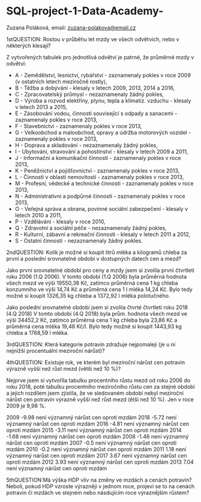 # SQL-project-1-Data-Academy-
Zuzana Poláková, email: zuzana-polakova@email.cz 

1stQUESTION: Rostou v průběhu let mzdy ve všech odvětvích, nebo v některých klesají?

Z vytvořených tabulek pro jednotlivá odvětví je patrné, že průměrné mzdy v odvětví:

- A - Zemědělství, lesnictví, rybářství - zaznamenaly pokles v roce 2009 (v ostatních letech meziročně rostly),
- B - Těžba a dobývání - klesaly v letech 2009, 2013, 2014 a 2016,
- C - Zpracovatelský průmysl - nezaznamenaly žádný pokles,
- D - Výroba a rozvod elektřiny, plynu, tepla a klimatiz. vzduchu - klesaly v letech 2013 a 2015,
- E - Zásobování vodou, činnosti související s odpady a sanacemi - zaznamenaly pokles v roce 2013,
- F - Stavebnictví - zaznamenaly pokles v roce 2013,
- G - Velkoobchod a maloobchod, opravy a údržba motorových vozidel - zaznamenaly pokles v roce 2013,
- H - Doprava a skladování - nezaznamenaly žádný pokles,
- I - Ubytování, stravování a pohostinství - klesaly v letech 2009 a 2011,
- J - Informační a komunikační činnosti - zaznamenaly pokles v roce 2013,
- K - Peněžnictví a pojišťovnictví - zaznamenaly pokles v roce 2013,
- L - Činnosti v oblasti nemovitostí - zaznamenaly pokles v roce 2013,
- M - Profesní, vědecké a technické činnosti - zaznamenaly pokles v roce 2013,
- N - Administrativní a podpůrné činnosti - zaznamenaly pokles v roce 2013,
- O - Veřejná správa a obrana, povinné sociální zabezpečení - klesaly v letech 2010 a 2011,
- P - Vzdělávání - klesaly v roce 2010,
- Q - Zdravotní a sociální péče - nezaznamenaly žádný pokles,
- R - Kulturní, zábavní a rekreační činnosti - klesaly v letech 2011 a 2012,
- S - Ostatní činnosti - nezaznamenaly žádný pokles.

2ndQUESTION: Kolik je možné si koupit litrů mléka a kilogramů chleba za první a poslední srovnatelné období v dostupných datech cen a mezd?

Jako první srovnatelné období pro ceny a mzdy jsem si zvolila první čtvrtletí roku 2006 (1.Q 2006).
V tomto období (1.Q 2006) byla průměrná hodnota všech mezd ve výši 19550,38 Kč, 
zatímco průměrná cena 1 kg chleba konzumního ve výši 14,74 Kč a průměrná cena 1 l mléka 14,24 Kč. 
Bylo tedy možné si koupit 1326,35 kg chleba a 1372,92 l mléka polotučného.

Jako poslední srovnatelné období jsem si zvolila čtvrté čtvrtletí roku 2018 (4.Q 2018)
V tomto období (4.Q 2018) byla prům. hodnota všech mezd ve výši 34452,2 Kč, 
zatímco průměrná cena 1 kg chleba byla 23,86 Kč a průměrná cena mléka 19,48 Kč/l. 
Bylo tedy možné si koupit 1443,93 kg chleba a 1768,59 l mléka.

3rdQUESTION: Která kategorie potravin zdražuje nejpomaleji (je u ní nejnižší procentuální meziroční nárůst)?



4thQUESTION: Existuje rok, ve kterém byl meziroční nárůst cen potravin výrazně vyšší než růst mezd (větší než 10 %)?

Nejprve jsem si vytvořila tabulku procentního růstu mezd od roku 2006 do roku 2018, 
poté tabulku procentního meziročního růstu cen za stejné období 
a jejich rozdílem jsem zjistila, že ve sledovaném období nebyl
meziroční nárůst cen potravin výrazně vyšší než růst mezd (ětší než 10 %). Jen v roce 2009 je 9,98 %. 

2009	-9.98	není významný nárůst cen oproti mzdám
2018	-5.72	není významný nárůst cen oproti mzdám
2016	-4.81	není významný nárůst cen oproti mzdám
2015	-3.11	není významný nárůst cen oproti mzdám
2014	-1.68	není významný nárůst cen oproti mzdám
2008	-1.46	není významný nárůst cen oproti mzdám
2007	-0.5	není významný nárůst cen oproti mzdám
2010	-0.2	není významný nárůst cen oproti mzdám
2011	1.18	není významný nárůst cen oproti mzdám
2017	3.67	není významný nárůst cen oproti mzdám
2012	3.93	není významný nárůst cen oproti mzdám
2013	7.04	není významný nárůst cen oproti mzdám

5thQUESTION:Má výška HDP vliv na změny ve mzdách a cenách potravin? 
Neboli, pokud HDP vzroste výrazněji v jednom roce, projeví se to na cenách potravin či mzdách ve stejném nebo násdujícím roce výraznějším růstem?

